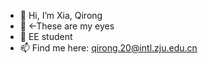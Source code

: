 - 👋 Hi, I’m Xia, Qirong
- 👀 <-These are my eyes
- 🌱 EE student
- 📫 Find me here: qirong.20@intl.zju.edu.cn

<!---
pseudo-xqr/pseudo-xqr is a ✨ special ✨ repository because its `README.md` (this file) appears on your GitHub profile.
You can click the Preview link to take a look at your changes.
--->
